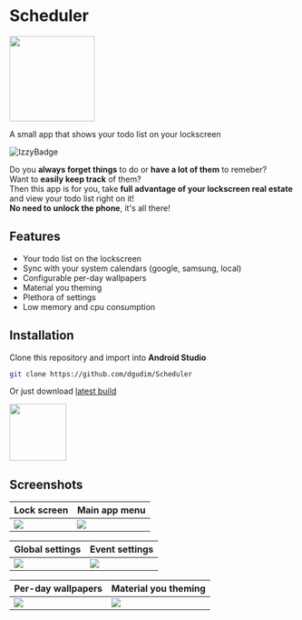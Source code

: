 <h1 id="title">Scheduler</h1>

<img src="https://user-images.githubusercontent.com/34401005/196503825-82b715a6-21ea-4f02-829a-e4109a37b4a9.png" height=150 id="icon"></img>

A small app that shows your todo list on your lockscreen

![IzzyBadge](https://img.shields.io/endpoint?url=https://apt.izzysoft.de/fdroid/api/v1/shield/prototype.xd.scheduler)

Do you **always forget things** to do or **have a lot of them** to remeber? <br>
Want to **easily keep track** of them? <br>
Then this app is for you, take **full advantage of your lockscreen real estate** and view your todo list right on it! <br>
**No need to unlock the phone**, it's all there! <br>

## Features
- Your todo list on the lockscreen
- Sync with your system calendars (google, samsung, local)
- Configurable per-day wallpapers
- Material you theming
- Plethora of settings
- Low memory and cpu consumption

## Installation
Clone this repository and import into **Android Studio**
```bash
git clone https://github.com/dgudim/Scheduler
```
Or just download [latest build](https://github.com/dgudim/Scheduler/releases/latest)

<a href="https://apt.izzysoft.de/fdroid/index/apk/prototype.xd.scheduler"><img src="https://gitlab.com/IzzyOnDroid/repo/-/raw/master/assets/IzzyOnDroid.png" height=100></img></a>

## Screenshots

| Lock screen               | Main app menu              |
| ------------------------- | -------------------------- |
| ![](https://raw.githubusercontent.com/dgudim/Scheduler/master/fastlane/metadata/android/en-US/images/phoneScreenshots/01.jpg) | <img id="thumb" src="https://github.com/dgudim/Scheduler/blob/master/fastlane/metadata/android/en-US/images/phoneScreenshots/02.jpg?raw=true"> |

| Global settings           | Event settings             |
| ------------------------- | -------------------------- |
| ![](https://github.com/dgudim/Scheduler/blob/master/fastlane/metadata/android/en-US/images/phoneScreenshots/03.jpg?raw=true) | ![](https://github.com/dgudim/Scheduler/blob/master/fastlane/metadata/android/en-US/images/phoneScreenshots/04.jpg?raw=true) |

| Per-day wallpapers        | Material you theming       |
| ------------------------- | -------------------------- |
| ![](https://github.com/dgudim/Scheduler/blob/master/fastlane/metadata/android/en-US/images/phoneScreenshots/05.jpg?raw=true) | ![](https://user-images.githubusercontent.com/34401005/205037183-94a75dc1-0d35-40d5-bfbb-e34913ff457b.gif) |
